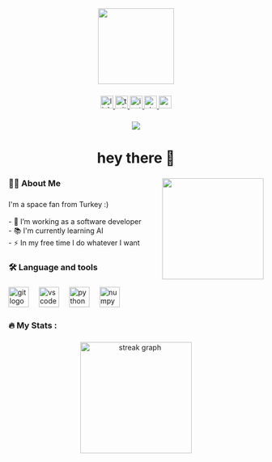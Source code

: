 <div align="center">
  <img height="150" src="https://static.vecteezy.com/system/resources/previews/027/924/228/non_2x/round-code-mark-icon-programming-and-coding-symbol-vector.jpg"  />
</div>

###

<div align="center">
  <a href="https://www.linkedin.com/in/eminaruk/" target="_blank">
    <img src="https://img.shields.io/static/v1?message=LinkedIn&logo=linkedin&label=&color=0077B5&logoColor=white&labelColor=&style=for-the-badge" height="25" alt="linkedin logo"  />
  </a>
  <a href="https://twitter.com/eminarukk" target="_blank">
    <img src="https://img.shields.io/static/v1?message=Twitter&logo=twitter&label=&color=1DA1F2&logoColor=white&labelColor=&style=for-the-badge" height="25" alt="twitter logo"  />
  </a>
  <a href="https://www.instagram.com/eminarukk/" target="_blank">
    <img src="https://img.shields.io/static/v1?message=Instagram&logo=instagram&label=&color=E4405F&logoColor=white&labelColor=&style=for-the-badge" height="25" alt="instagram logo"  />
  </a>
  <a href="https://stackoverflow.com/users/14838504/eminaruk" target="_blank">
    <img src="https://img.shields.io/static/v1?message=Stackoverflow&logo=stackoverflow&label=&color=FE7A16&logoColor=white&labelColor=&style=for-the-badge" height="25" alt="stackoverflow logo"  />
  </a>
  <a href="https://medium.com/@eminaruk" target="_blank">
    <img src="https://img.shields.io/static/v1?message=Medium&logo=medium&label=&color=12100E&logoColor=white&labelColor=&style=for-the-badge" height="25" alt="medium logo"  />
  </a>
  
</div>

###

<div align="center">
  <img src="[https://visitor-badge.laobi.icu/badge?page_id=eminaruk.eminaruk&](https://i.pinimg.com/originals/67/b2/a9/67b2a9ba5e85822f237caae92111e938.gif)"  />
</div>

###

<h1 align="center">hey there 👋</h1>


###

<img align="right" height="200" src="https://i.pinimg.com/originals/67/b2/a9/67b2a9ba5e85822f237caae92111e938.gif"  />

###

<h3 align="left">👩‍💻  About Me</h3>

###

<p align="left">I'm a space fan from Turkey :)<br><br>- 🔭 I’m working as a software developer<br>- 📚 I'm currently learning AI<br>- ⚡ In my free time I do whatever I want</p>

###

<h3 align="left">🛠 Language and tools</h3>

###

<div align="left">
  <img src="https://cdn.jsdelivr.net/gh/devicons/devicon/icons/git/git-original.svg" height="40" alt="git logo"  />
  <img width="12" />
  <img src="https://cdn.jsdelivr.net/gh/devicons/devicon/icons/vscode/vscode-original.svg" height="40" alt="vscode logo"  />
  <img width="12" />
  <img src="https://cdn.jsdelivr.net/gh/devicons/devicon/icons/python/python-original.svg" height="40" alt="python logo"  />
  <img width="12" />
  <img src="https://cdn.jsdelivr.net/gh/devicons/devicon/icons/numpy/numpy-original.svg" height="40" alt="numpy logo"  />
</div>

###

<h3 align="left">🔥   My Stats :</h3>

###

<div align="center">
  <img src="https://streak-stats.demolab.com?user=eminaruk&locale=en&mode=daily&theme=dark&hide_border=false&border_radius=5&order=3" height="220" alt="streak graph"  />
</div>

###
